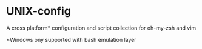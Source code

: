 # UNIX-config
A cross platform\* configuration and script collection for oh-my-zsh and vim

\*Windows ony supported with bash emulation layer
